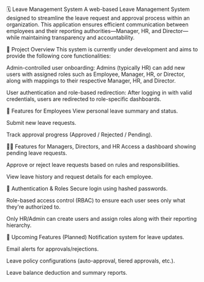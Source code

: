 🗓️ Leave Management System
A web-based Leave Management System designed to streamline the leave request and approval process within an organization. This application ensures efficient communication between employees and their reporting authorities—Manager, HR, and Director—while maintaining transparency and accountability.

🔧 Project Overview
This system is currently under development and aims to provide the following core functionalities:

Admin-controlled user onboarding: Admins (typically HR) can add new users with assigned roles such as Employee, Manager, HR, or Director, along with mappings to their respective Manager, HR, and Director.

User authentication and role-based redirection: After logging in with valid credentials, users are redirected to role-specific dashboards.

👤 Features for Employees
View personal leave summary and status.

Submit new leave requests.

Track approval progress (Approved / Rejected / Pending).

🧑‍💼 Features for Managers, Directors, and HR
Access a dashboard showing pending leave requests.

Approve or reject leave requests based on rules and responsibilities.

View leave history and request details for each employee.

🔐 Authentication & Roles
Secure login using hashed passwords.

Role-based access control (RBAC) to ensure each user sees only what they're authorized to.

Only HR/Admin can create users and assign roles along with their reporting hierarchy.

🚀 Upcoming Features (Planned)
Notification system for leave updates.

Email alerts for approvals/rejections.

Leave policy configurations (auto-approval, tiered approvals, etc.).

Leave balance deduction and summary reports.


